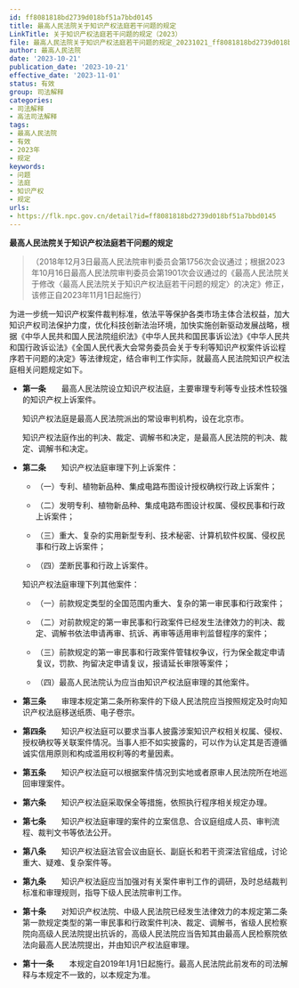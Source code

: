 ```yaml
---
id: ff8081818bd2739d018bf51a7bbd0145
title: 最高人民法院关于知识产权法庭若干问题的规定
LinkTitle: 关于知识产权法庭若干问题的规定（2023）
file: 最高人民法院关于知识产权法庭若干问题的规定_20231021_ff8081818bd2739d018bf51a7bbd0145.docx
author: 最高人民法院
date: '2023-10-21'
publication_date: '2023-10-21'
effective_date: '2023-11-01'
status: 有效
group: 司法解释
categories:
- 司法解释
- 高法司法解释
tags:
- 最高人民法院
- 有效
- 2023年
- 规定
keywords:
- 问题
- 法庭
- 知识产权
- 规定
urls:
- https://flk.npc.gov.cn/detail?id=ff8081818bd2739d018bf51a7bbd0145
---
```


**最高人民法院关于知识产权法庭若干问题的规定**

> （2018年12月3日最高人民法院审判委员会第1756次会议通过；根据2023年10月16日最高人民法院审判委员会第1901次会议通过的《最高人民法院关于修改〈最高人民法院关于知识产权法庭若干问题的规定〉的决定》修正，该修正自2023年11月1日起施行）

为进一步统一知识产权案件裁判标准，依法平等保护各类市场主体合法权益，加大知识产权司法保护力度，优化科技创新法治环境，加快实施创新驱动发展战略，根据《中华人民共和国人民法院组织法》《中华人民共和国民事诉讼法》《中华人民共和国行政诉讼法》《全国人民代表大会常务委员会关于专利等知识产权案件诉讼程序若干问题的决定》等法律规定，结合审判工作实际，就最高人民法院知识产权法庭相关问题规定如下。

- **第一条**　　最高人民法院设立知识产权法庭，主要审理专利等专业技术性较强的知识产权上诉案件。

  知识产权法庭是最高人民法院派出的常设审判机构，设在北京市。

  知识产权法庭作出的判决、裁定、调解书和决定，是最高人民法院的判决、裁定、调解书和决定。

- **第二条**　　知识产权法庭审理下列上诉案件：

  - （一）专利、植物新品种、集成电路布图设计授权确权行政上诉案件；

  - （二）发明专利、植物新品种、集成电路布图设计权属、侵权民事和行政上诉案件；

  - （三）重大、复杂的实用新型专利、技术秘密、计算机软件权属、侵权民事和行政上诉案件；

  - （四）垄断民事和行政上诉案件。

  知识产权法庭审理下列其他案件：

  - （一）前款规定类型的全国范围内重大、复杂的第一审民事和行政案件；

  - （二）对前款规定的第一审民事和行政案件已经发生法律效力的判决、裁定、调解书依法申请再审、抗诉、再审等适用审判监督程序的案件；

  - （三）前款规定的第一审民事和行政案件管辖权争议，行为保全裁定申请复议，罚款、拘留决定申请复议，报请延长审限等案件；

  - （四）最高人民法院认为应当由知识产权法庭审理的其他案件。

- **第三条**　　审理本规定第二条所称案件的下级人民法院应当按照规定及时向知识产权法庭移送纸质、电子卷宗。

- **第四条**　　知识产权法庭可以要求当事人披露涉案知识产权相关权属、侵权、授权确权等关联案件情况。当事人拒不如实披露的，可以作为认定其是否遵循诚实信用原则和构成滥用权利等的考量因素。

- **第五条**　　知识产权法庭可以根据案件情况到实地或者原审人民法院所在地巡回审理案件。

- **第六条**　　知识产权法庭采取保全等措施，依照执行程序相关规定办理。

- **第七条**　　知识产权法庭审理的案件的立案信息、合议庭组成人员、审判流程、裁判文书等依法公开。

- **第八条**　　知识产权法庭法官会议由庭长、副庭长和若干资深法官组成，讨论重大、疑难、复杂案件等。

- **第九条**　　知识产权法庭应当加强对有关案件审判工作的调研，及时总结裁判标准和审理规则，指导下级人民法院审判工作。

- **第十条**　　对知识产权法院、中级人民法院已经发生法律效力的本规定第二条第一款规定类型的第一审民事和行政案件判决、裁定、调解书，省级人民检察院向高级人民法院提出抗诉的，高级人民法院应当告知其由最高人民检察院依法向最高人民法院提出，并由知识产权法庭审理。

- **第十一条**　　本规定自2019年1月1日起施行。最高人民法院此前发布的司法解释与本规定不一致的，以本规定为准。
